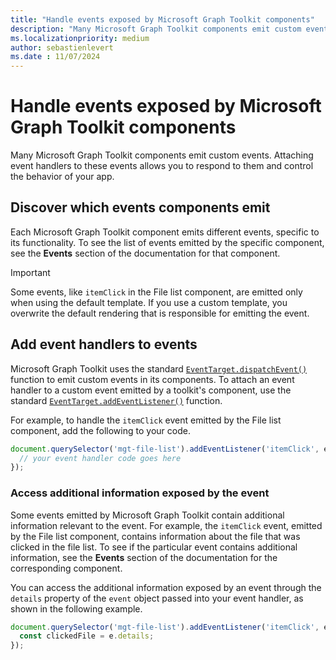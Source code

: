 ```yaml
---
title: "Handle events exposed by Microsoft Graph Toolkit components"
description: "Many Microsoft Graph Toolkit components emit custom events. Attaching event handlers to these events allows you to respond to them and control the behavior of your app."
ms.localizationpriority: medium
author: sebastienlevert
ms.date : 11/07/2024
---
```


# Handle events exposed by Microsoft Graph Toolkit components

Many Microsoft Graph Toolkit components emit custom events. Attaching event handlers to these events allows you to respond to them and control the behavior of your app.

## Discover which events components emit

Each Microsoft Graph Toolkit component emits different events, specific to its functionality. To see the list of events emitted by the specific component, see the **Events** section of the documentation for that component.

> [!IMPORTANT]
> Some events, like `itemClick` in the File list component, are emitted only when using the default template. If you use a custom template, you overwrite the default rendering that is responsible for emitting the event.

## Add event handlers to events

Microsoft Graph Toolkit uses the standard [`EventTarget.dispatchEvent()`](https://developer.mozilla.org/docs/Web/API/EventTarget/dispatchEvent) function to emit custom events in its components. To attach an event handler to a custom event emitted by a toolkit's component, use the standard [`EventTarget.addEventListener()`](https://developer.mozilla.org/docs/Web/API/EventTarget/addEventListener) function.

For example, to handle the `itemClick` event emitted by the File list component, add the following to your code.

```javascript
document.querySelector('mgt-file-list').addEventListener('itemClick', e => {
  // your event handler code goes here
});
```

### Access additional information exposed by the event

Some events emitted by Microsoft Graph Toolkit contain additional information relevant to the event. For example, the `itemClick` event, emitted by the File list component, contains information about the file that was clicked in the file list. To see if the particular event contains additional information, see the **Events** section of the documentation for the corresponding component.

You can access the additional information exposed by an event through the `details` property of the `event` object passed into your event handler, as shown in the following example.

```javascript
document.querySelector('mgt-file-list').addEventListener('itemClick', e => {
  const clickedFile = e.details;
});
```
